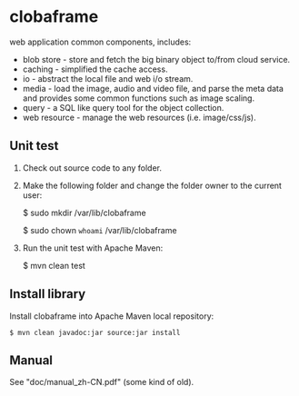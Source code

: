 clobaframe
==========

web application common components, includes:

 * blob store - store and fetch the big binary object to/from cloud service.
 * caching - simplified the cache access.
 * io - abstract the local file and web i/o stream.
 * media - load the image, audio and video file, and parse the meta data and provides some common functions such as image scaling.
 * query - a SQL like query tool for the object collection.
 * web resource - manage the web resources (i.e. image/css/js).

Unit test
---------

1. Check out source code to any folder.

2. Make the following folder and change the folder owner to the current user:

    $ sudo mkdir /var/lib/clobaframe
    
    $ sudo chown `whoami` /var/lib/clobaframe

3. Run the unit test with Apache Maven:

    $ mvn clean test

Install library
---------------

Install clobaframe into Apache Maven local repository:

    $ mvn clean javadoc:jar source:jar install

Manual
------

See "doc/manual_zh-CN.pdf" (some kind of old).

